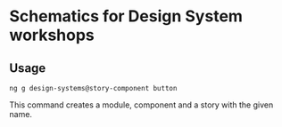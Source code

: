 # Schematics for Design System workshops

## Usage

```shell script
ng g design-systems@story-component button
```

This command creates a module, component and a story with the given name.
